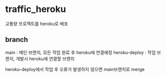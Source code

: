 # traffic_heroku
교통량 프로젝트를 heroku로 배포

## branch
main : 메인 브랜치, 모든 작업 완료 후 heroku에 연결예정
heroku-deploy : 작업 브랜치, 개발시 heroku에 연결할 브랜치

heroku-deploy에서 작업 후 오류가 발생하지 않으면 main브랜치로 merge
